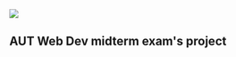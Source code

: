 <html>
  <body>
    <img src="https://static.independent.co.uk/s3fs-public/thumbnails/image/2017/07/11/11/harold-0.jpg"></img>
    <h2>AUT Web Dev midterm exam's project</h2>
  </body>
</html>
